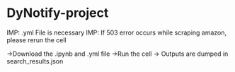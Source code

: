 # DyNotify-project

IMP: .yml File is necessary
IMP: If 503 error occurs while scraping amazon, please rerun the cell

->Download the .ipynb and .yml file 
->Run the cell
-> Outputs are dumped in search_results.json
